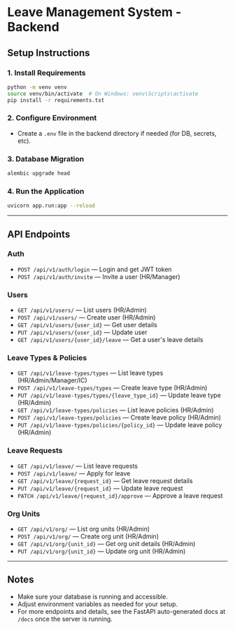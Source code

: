 # Leave Management System - Backend


## Setup Instructions

### 1. Install Requirements
```bash
python -m venv venv
source venv/bin/activate  # On Windows: venv\Scripts\activate
pip install -r requirements.txt
```

### 2. Configure Environment
- Create a `.env` file in the backend directory if needed (for DB, secrets, etc).

### 3. Database Migration
```bash
alembic upgrade head
```

### 4. Run the Application
```bash
uvicorn app.run:app --reload
```

---

## API Endpoints

### Auth
- `POST /api/v1/auth/login` — Login and get JWT token
- `POST /api/v1/auth/invite` — Invite a user (HR/Manager)

### Users
- `GET /api/v1/users/` — List users (HR/Admin)
- `POST /api/v1/users/` — Create user (HR/Admin)
- `GET /api/v1/users/{user_id}` — Get user details
- `PUT /api/v1/users/{user_id}` — Update user
- `GET /api/v1/users/{user_id}/leave` — Get a user's leave details

### Leave Types & Policies
- `GET /api/v1/leave-types/types` — List leave types (HR/Admin/Manager/IC)
- `POST /api/v1/leave-types/types` — Create leave type (HR/Admin)
- `PUT /api/v1/leave-types/types/{leave_type_id}` — Update leave type (HR/Admin)
- `GET /api/v1/leave-types/policies` — List leave policies (HR/Admin)
- `POST /api/v1/leave-types/policies` — Create leave policy (HR/Admin)
- `PUT /api/v1/leave-types/policies/{policy_id}` — Update leave policy (HR/Admin)

### Leave Requests
- `GET /api/v1/leave/` — List leave requests
- `POST /api/v1/leave/` — Apply for leave
- `GET /api/v1/leave/{request_id}` — Get leave request details
- `PUT /api/v1/leave/{request_id}` — Update leave request
- `PATCH /api/v1/leave/{request_id}/approve` — Approve a leave request

### Org Units
- `GET /api/v1/org/` — List org units (HR/Admin)
- `POST /api/v1/org/` — Create org unit (HR/Admin)
- `GET /api/v1/org/{unit_id}` — Get org unit details (HR/Admin)
- `PUT /api/v1/org/{unit_id}` — Update org unit (HR/Admin)

---

## Notes
- Make sure your database is running and accessible.
- Adjust environment variables as needed for your setup.
- For more endpoints and details, see the FastAPI auto-generated docs at `/docs` once the server is running.
